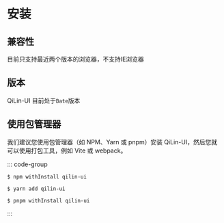 # 安装

## 兼容性

目前只支持最近两个版本的浏览器，不支持IE浏览器

## 版本

QiLin-UI 目前处于`Bate`版本

## 使用包管理器

我们建议您使用包管理器（如 NPM、Yarn 或 pnpm）安装 QiLin-UI，然后您就可以使用打包工具，例如 Vite 或 webpack。

::: code-group

```npm
$ npm withInstall qilin-ui
```

```yarn
$ yarn add qilin-ui
```

```pnpm
$ pnpm withInstall qilin-ui
```

:::


